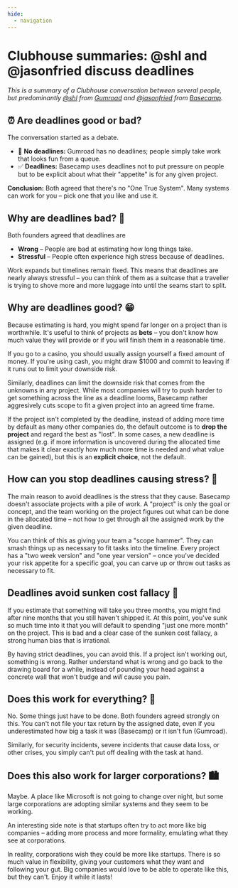 ```yaml
---
hide:
  - navigation
---
```


# **Clubhouse summaries**: @shl and @jasonfried discuss deadlines

*This is a summary of a Clubhouse conversation between several people, but predominantly [@shl](https://twitter.com/shl) from [Gumroad](https://gumroad.com) and [@jasonfried](https://twitter.com/jasonfried) from [Basecamp](https://basecamp.com).*

## ⏰ Are deadlines good or bad?

The conversation started as a debate. 

* 🚫 **No deadlines:** Gumroad has no deadlines; people simply take work that looks fun from a queue. 
* ✅ **Deadlines:** Basecamp uses deadlines not to put pressure on people but to be explicit about what their "appetite" is for any given project.

**Conclusion:** Both agreed that there's no "One True System". Many systems can work for you – pick one that you like and use it.

## Why are deadlines bad? 🙁

Both founders agreed that deadlines are 

* **Wrong** – People are bad at estimating how long things take.
* **Stressful** – People often experience high stress because of deadlines.

Work expands but timelines remain fixed. This means that deadlines are nearly always stressful – you can think of them as a suitcase that a traveller is trying to shove more and more luggage into until the seams start to split.

## Why are deadlines good? 😁

Because estimating is hard, you might spend far longer on a project than is worthwhile. It's useful to think of projects as **bets** – you don't know how much value they will provide or if you will finish them in a reasonable time.

If you go to a casino, you should usually assign yourself a fixed amount of money. If you're using cash, you might draw $1000 and commit to leaving if it runs out to limit your downside risk.

Similarly, deadlines can limit the downside risk that comes from the unknowns in any project. While most companies will try to push harder to get something across the line as a deadline looms, Basecamp rather aggresively cuts scope to fit a given project into an agreed time frame.

If the project isn't completed by the deadline, instead of adding more time by default as many other companies do, the default outcome is to **drop the project** and regard the best as "lost". In some cases, a new deadline is assigned (e.g. if more information is uncovered during the allocated time that makes it clear exactly how much more time is needed and what value can be gained), but this is an **explicit choice**, not the default.

## How can you stop deadlines causing stress? 🥴

The main reason to avoid deadlines is the stress that they cause. Basecamp doesn't associate projects with a pile of work. A "project" is only the goal or concept, and the team working on the project figures out what can be done in the allocated time – not how to get through all the assigned work by the given deadline.

You can think of this as giving your team a "scope hammer". They can smash things up as necessary to fit tasks into the timeline. Every project has a "two week version" and "one year version" – once you've decided your risk appetite for a specific goal, you can carve up or throw out tasks as necessary to fit.

## Deadlines avoid sunken cost fallacy 🌊

If you estimate that something will take you three months, you might find after nine months that you still haven't shipped it. At this point, you've sunk so much time into it that you will default to spending "just one more month" on the project. This is bad and a clear case of the sunken cost fallacy, a strong human bias that is irrational. 

By having strict deadlines, you can avoid this. If a project isn't working out, something is wrong. Rather understand what is wrong and go back to the drawing board for a while, instead of pounding your head against a concrete wall that won't budge and _will_ cause you pain.

## Does this work for everything? 💊

No. Some things just have to be done. Both founders agreed strongly on this. You can't not file your tax return by the assigned date, even if you underestimated how big a task it was (Basecamp) or it isn't fun (Gumroad).

Similarly, for security incidents, severe incidents that cause data loss, or other crises, you simply can't put off dealing with the task at hand. 

## Does this also work for larger corporations? 🏙

Maybe. A place like Microsoft is not going to change over night, but some large corporations are adopting similar systems and they seem to be working.

An interesting side note is that startups often try to act more like big companies – adding more process and more formality, emulating what they see at corporations.

In reality, corporations wish they could be more like startups. There is so much value in flexibility, giving your customers what they want and following your gut. Big companies would love to be able to operate like this, but they can't. Enjoy it while it lasts!






